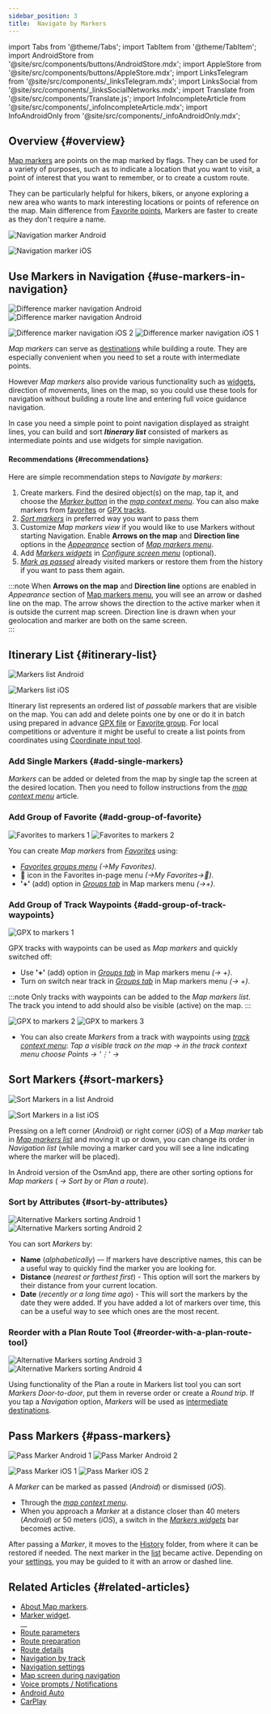 ```yaml
---
sidebar_position: 3
title:  Navigate by Markers
---
```


import Tabs from '@theme/Tabs';
import TabItem from '@theme/TabItem';
import AndroidStore from '@site/src/components/buttons/AndroidStore.mdx';
import AppleStore from '@site/src/components/buttons/AppleStore.mdx';
import LinksTelegram from '@site/src/components/_linksTelegram.mdx';
import LinksSocial from '@site/src/components/_linksSocialNetworks.mdx';
import Translate from '@site/src/components/Translate.js';
import InfoIncompleteArticle from '@site/src/components/_infoIncompleteArticle.mdx';
import InfoAndroidOnly from '@site/src/components/_infoAndroidOnly.mdx';



## Overview {#overview}

[Map markers](../../personal/markers.md) are points on the map marked by flags. They can be used for a variety of purposes, such as to indicate a location that you want to visit, a point of interest that you want to remember, or to create a custom route.  

They can be particularly helpful for hikers, bikers, or anyone exploring a new area who wants to mark interesting locations or points of reference on the map. Main difference from [Favorite points](../../personal/favorites.md), Markers are faster to create as they don't require a name.

<Tabs groupId="operating-systems" queryString="current-os">

<TabItem value="android" label="Android">  

![Navigation marker Android](@site/static/img/navigation/marker/navigation_marker_android.png)

</TabItem>

<TabItem value="ios" label="iOS">

![Navigation marker iOS](@site/static/img/navigation/marker/navigation_marker_ios.png)

</TabItem>

</Tabs>


## Use Markers in Navigation {#use-markers-in-navigation}

<Tabs groupId="operating-systems" queryString="current-os">

<TabItem value="android" label="Android">  

 ![Difference marker navigation Android](@site/static/img/navigation/marker/markers_ex_andr_2.png) ![Difference marker navigation Android](@site/static/img/navigation/marker/markers_ex_andr_1.png)

</TabItem>

<TabItem value="ios" label="iOS">

![Difference marker navigation iOS 2](@site/static/img/navigation/marker/markers_ex_ios_2.png) ![Difference marker navigation iOS 1](@site/static/img/navigation/marker/markers_ex_ios_1.png)

</TabItem>

</Tabs>

*Map markers* can serve as [destinations](./route-navigation#set-destinations) while building a route. They are especially convenient when you need to set a route with intermediate points.

However *Map markers* also provide various functionality such as [widgets](../../widgets/markers.md), direction of movements, lines on the map, so you could use these tools for navigation without building a route line and entering full voice guidance navigation.

In case you need a simple point to point navigation displayed as straight lines, you can build and sort ***Itinerary list*** consisted of markers as intermediate points and use widgets for simple navigation.


#### Recommendations {#recommendations}

Here are simple recommendation steps to *Navigate by markers*:

1. Create markers. Find the desired object(s) on the map, tap it, and choose the *[Marker button](../../personal/markers.md#add--edit-markers)* in the *[map context menu](../../map/map-context-menu.md#add--edit-marker)*. You can also make markers from [favorites](#add-group-of-favorite) or [GPX tracks](#add-group-of-track-waypoints).
2. [*Sort markers*](#sort-markers) in preferred way you want to pass them
3. Customize *Map markers view* if you would like to use Markers without starting Navigation. Enable **Arrows on the map** and **Direction line** options in the *[Appearance](../../personal/markers.md#appearance-on-the-map)* section of *[Map markers menu](../../personal/markers.md#actions)*.
4. Add *[Markers widgets](../../personal/markers.md#markers)* in *[Configure screen menu](../../widgets/configure-screen.md)* (optional).
5. [*Mark as passed*](#pass-markers) already visited markers or restore them from the history if you want to pass them again.

:::note
When **Arrows on the map** and **Direction line** options are enabled in *Appearance* section of [Map markers menu](../../personal/markers.md#appearance-on-the-map), you will see an arrow or dashed line on the map. The arrow shows the direction to the active marker when it is outside the current map screen. Direction line is drawn when your geolocation and marker are both on the same screen.  
:::


## Itinerary List {#itinerary-list}

<Tabs groupId="operating-systems" queryString="current-os">

<TabItem value="android" label="Android">  

![Markers list Android](@site/static/img/navigation/marker/markers_list_andr.png)

</TabItem>

<TabItem value="ios" label="iOS">

![Markers list iOS](@site/static/img/navigation/marker/markers_list_ios.png)

</TabItem>

</Tabs>


Itinerary list represents an ordered list of *passable* markers that are visible on the map. You can add and delete points one by one or do it in batch using prepared in advance [GPX file](#add-group-of-track-waypoints) or [Favorite group](#add-group-of-favorite). For local competitions or adventure it might be useful to create a list points from coordinates using [Coordinate input tool](../../plan-route/coordinate-input.md).


### Add Single Markers {#add-single-markers}

*Markers* can be added or deleted from the map by single tap the screen at the desired location. Then you need to follow instructions from the *[map context menu](../../map/map-context-menu.md#add--edit-marker)* article.  


### Add Group of Favorite {#add-group-of-favorite}

<InfoAndroidOnly />

![Favorites to markers 1](@site/static/img/navigation/marker/markers_favorites_andr_3.png) ![Favorites to markers 2](@site/static/img/navigation/marker/markers_favorites_andr_2.png)

You can create *Map markers* from *[Favorites](../../personal/favorites.md)* using:

- *[Favorites groups menu](../../personal/favorites.md#favorite-group-actions)* *(<Translate android="true" ids="shared_string_menu,shared_string_my_places"/>→My Favorites)*.
- &#128681; icon in the Favorites in-page menu *(<Translate android="true" ids="shared_string_menu,shared_string_my_places"/>→My Favorites→&#128681;)*.
- **'+'** (add) option  in *[Groups tab](../../personal/markers.md#marker-groups)* in Map markers menu *(<Translate android="true" ids="shared_string_menu,map_markers,shared_string_groups"/>→+)*.  


### Add Group of Track Waypoints {#add-group-of-track-waypoints}

<InfoAndroidOnly />

![GPX to markers 1](@site/static/img/navigation/marker/track_to_markers_andr.png)

GPX tracks with waypoints can be used as *Map markers* and quickly switched off:

- Use **'+'** (add) option  in *[Groups tab](../../personal/markers.md#marker-groups)* in Map markers menu *(<Translate android="true" ids="shared_string_menu,map_markers,shared_string_groups"/>→ +)*.
- Turn on switch near track in *[Groups tab](../../personal/markers.md#marker-groups)* in Map markers menu *(<Translate android="true" ids="shared_string_menu,map_markers,shared_string_groups"/>→ +)*.

:::note
Only tracks with waypoints can be added to the *Map markers list*. The track you intend to add should also be visible (active) on the map.
:::

![GPX to markers 2](@site/static/img/navigation/marker/track_to_markers_andr_2.png) ![GPX to markers 3](@site/static/img/navigation/marker/track_to_markers_andr_3.png)

- You can also create *Markers* from a track with waypoints using *[track context menu](../../map/tracks/track-context-menu.md#points--waypoints)*: *Tap a visible track on the map → in the track context menu choose Points → '&#8942;' → <Translate android="true" ids="add_group_to_markers"/>*


## Sort Markers {#sort-markers}

<Tabs groupId="operating-systems" queryString="current-os">

<TabItem value="android" label="Android">  

![Sort Markers in a list Android](@site/static/img/navigation/marker/sort_markers_andr.png)

</TabItem>

<TabItem value="ios" label="iOS">

![Sort Markers in a list iOS](@site/static/img/navigation/marker/sort_markers_ios.png)

</TabItem>

</Tabs>

Pressing on a left corner (*Android*) or right corner (*iOS*) of a *Map marker* tab in *[Map markers list](../../personal/markers.md#itinerary-list)* and moving it up or down, you can change its order in *Navigation list* (while moving a marker card you will see a line indicating where the marker will be placed).

In Android version of the OsmAnd app, there are other sorting options for *Map markers* (*<Translate android="true" ids="shared_string_menu,map_markers,shared_string_more"/> →* *Sort by* or *Plan a route*).


### Sort by Attributes {#sort-by-attributes}

<Tabs groupId="operating-systems" queryString="current-os">

<TabItem value="android" label="Android">  

![Alternative Markers sorting Android 1](@site/static/img/navigation/marker/sorting_markers_andr_1.png) ![Alternative Markers sorting Android 2](@site/static/img/navigation/marker/sorting_markers_andr_2.png)

</TabItem>

<TabItem value="ios" label="iOS">

<InfoAndroidOnly />

</TabItem>

</Tabs>

You can sort *Markers* by:

- **Name** (*alphabetically*) — If markers have descriptive names, this can be a useful way to quickly find the marker you are looking for.
- **Distance** (*nearest or farthest first*) - This option will sort the markers by their distance from your current location.
- **Date** (*recently or a long time ago*) - This will sort the markers by the date they were added. If you have added a lot of markers over time, this can be a useful way to see which ones are the most recent.


### Reorder with a Plan Route Tool {#reorder-with-a-plan-route-tool}

<InfoAndroidOnly />

![Alternative Markers sorting Android 3](@site/static/img/navigation/marker/sorting_markers_andr_3.png) ![Alternative Markers sorting Android 4](@site/static/img/navigation/marker/sorting_markers_andr_4.png)

Using functionality of the Plan a route in Markers list tool you can sort *Markers* *Door-to-door*, put them in reverse order or create a *Round trip*. If you tap a *Navigation* option, *Markers* will be used as [intermediate destinations](../setup/route-navigation.md#intermediate-destinations).


## Pass Markers {#pass-markers}

<Tabs groupId="operating-systems" queryString="current-os">

<TabItem value="android" label="Android">  

![Pass Marker Android 1](@site/static/img/navigation/marker/pass_markers_andr_1.png) ![Pass Marker Android 2](@site/static/img/navigation/marker/pass_markers_andr_2.png)

</TabItem>

<TabItem value="ios" label="iOS">

![Pass Marker iOS 1](@site/static/img/navigation/marker/pass_markers_ios_1.png) ![Pass Marker iOS 2](@site/static/img/navigation/marker/pass_markers_ios_2.png)

</TabItem>

</Tabs>

A *Marker* can be marked as passed (*Android*) or dismissed (*iOS*).

- Through the *[map context menu](../../map/map-context-menu.md#add--edit-marker)*.  
- When you approach a *Marker* at a distance closer than 40 meters (*Android*) or 50 meters (*iOS*), a switch in the *[Markers widgets](../../widgets/markers.md#top-bar-widget)* bar becomes active.  

After passing a *Marker*, it moves to the [History](../../personal/markers.md#history) folder, from where it can be restored if needed. The next marker in the [list](#itinerary-list) became active. Depending on your [settings](#use-markers-in-navigation), you may be guided to it with an arrow or dashed line.


## Related Articles {#related-articles}

- [About Map markers](../../personal/markers.md).
- [Marker widget](../../widgets/markers.md).  
__
- [Route parameters](../routing/osmand-routing.md#routing-types)
- [Route preparation](./route-navigation.md)
- [Route details](./route-details.md)
- [Navigation by track](./gpx-navigation.md)
- [Navigation settings](../guidance/navigation-settings.md)
- [Map screen during navigation](../guidance/map-during-navigation.md)
- [Voice prompts / Notifications](../guidance/voice-navigation.md)
- [Android Auto](../auto-car.md)
- [CarPlay](../car-play.md)


